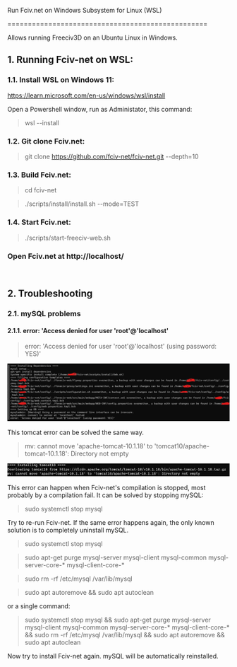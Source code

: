 Run Fciv.net on Windows Subsystem for Linux (WSL)

=================================================

  

Allows running Freeciv3D on an Ubuntu Linux in Windows.

  
## 1. Running Fciv-net on WSL:

### 1.1. Install WSL on Windows 11:

https://learn.microsoft.com/en-us/windows/wsl/install

Open a Powershell window, run as Administator, this command:

> wsl --install

  

### 1.2. Git clone Fciv.net:

> git clone https://github.com/fciv-net/fciv-net.git --depth=10

  

### 1.3. Build Fciv.net:

> cd fciv-net

> ./scripts/install/install.sh --mode=TEST

  

### 1.4. Start Fciv.net:

> ./scripts/start-freeciv-web.sh

  

### Open Fciv.net at http://localhost/

<br />

## 2. Troubleshooting

### 2.1. mySQL problems
#### 2.1.1. error: 'Access denied for user 'root'@'localhost'

> error: 'Access denied for user 'root'@'localhost' (using password: YES)'


![sql bug](https://raw.githubusercontent.com/fciv-net/fciv-net/main/doc/img/sql_bug.png  "")

This tomcat error can be solved the same way.
> mv: cannot move 'apache-tomcat-10.1.18' to 'tomcat10/apache-tomcat-10.1.18': Directory not empty


![tomcat bug](https://raw.githubusercontent.com/fciv-net/fciv-net/main/doc/img/tomcat_bug.png  "")
  

This error can happen when Fciv-net's compilation is stopped, most probably by a compilation fail. It can be solved by stopping mySQL:

> sudo systemctl stop mysql

  

Try to re-run Fciv-net. If the same error happens again, the only known solution is to completely uninstall mySQL.

> sudo systemctl stop mysql

> sudo apt-get purge mysql-server mysql-client mysql-common mysql-server-core-* mysql-client-core-*

> sudo rm -rf /etc/mysql /var/lib/mysql

> sudo apt autoremove && sudo apt autoclean

or a single  command:

> sudo systemctl stop mysql && sudo apt-get purge mysql-server mysql-client mysql-common mysql-server-core-* mysql-client-core-* && sudo rm -rf /etc/mysql /var/lib/mysql && sudo apt autoremove && sudo apt autoclean

Now try to install Fciv-net again. mySQL will be automatically reinstalled.